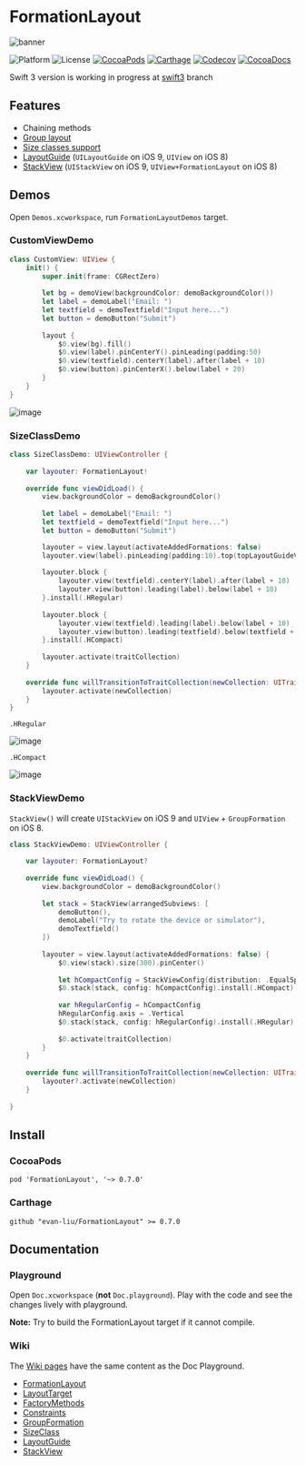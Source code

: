 # FormationLayout

![banner](https://raw.githubusercontent.com/evan-liu/FormationLayout/master/Doc.playground/Resources/banner.png)

![Platform](https://img.shields.io/badge/platform-ios-lightgrey.svg)
![License](https://img.shields.io/badge/license-MIT-blue.svg)
[![CocoaPods](https://img.shields.io/cocoapods/v/FormationLayout.svg)](https://cocoapods.org/)
[![Carthage](https://img.shields.io/badge/Carthage-compatible-4BC51D.svg?style=flat)](https://github.com/Carthage/Carthage)
[![Codecov](https://img.shields.io/codecov/c/github/evan-liu/FormationLayout.svg)](https://codecov.io/github/evan-liu/FormationLayout)
[![CocoaDocs](https://img.shields.io/cocoapods/metrics/doc-percent/FormationLayout.svg)](http://cocoadocs.org/docsets/FormationLayout)

Swift 3 version is working in progress at [swift3](https://github.com/evan-liu/FormationLayout/tree/swift3) branch

## Features

- Chaining methods
- [Group layout](https://github.com/evan-liu/FormationLayout/wiki/GroupFormation)
- [Size classes support](https://github.com/evan-liu/FormationLayout/wiki/SizeClass)
- [LayoutGuide](https://github.com/evan-liu/FormationLayout/wiki/LayoutGuide) (`UILayoutGuide` on iOS 9, `UIView` on iOS 8)
- [StackView](https://github.com/evan-liu/FormationLayout/wiki/StackView) (`UIStackView` on iOS 9, `UIView+FormationLayout` on iOS 8)

## Demos

Open `Demos.xcworkspace`, run `FormationLayoutDemos` target. 

### CustomViewDemo

```swift
class CustomView: UIView {
    init() {
        super.init(frame: CGRectZero)
        
        let bg = demoView(backgroundColor: demoBackgroundColor())
        let label = demoLabel("Email: ")
        let textfield = demoTextfield("Input here...")
        let button = demoButton("Submit")
        
        layout {
            $0.view(bg).fill()
            $0.view(label).pinCenterY().pinLeading(padding:50)
            $0.view(textfield).centerY(label).after(label + 10)
            $0.view(button).pinCenterX().below(label + 20)
        }
    }
}
```

![image](https://cloud.githubusercontent.com/assets/126383/12078138/0d7679fc-b26c-11e5-9d47-dfdb3ac7cac5.png)

### SizeClassDemo

```swift
class SizeClassDemo: UIViewController {
    
    var layouter: FormationLayout!
    
    override func viewDidLoad() {
        view.backgroundColor = demoBackgroundColor()
        
        let label = demoLabel("Email: ")
        let textfield = demoTextfield("Input here...")
        let button = demoButton("Submit")

        layouter = view.layout(activateAddedFormations: false)
        layouter.view(label).pinLeading(padding:10).top(topLayoutGuideView.bottom + 10)
        
        layouter.block {
            layouter.view(textfield).centerY(label).after(label + 10)
            layouter.view(button).leading(label).below(label + 10)
        }.install(.HRegular)
        
        layouter.block {
            layouter.view(textfield).leading(label).below(label + 10)
            layouter.view(button).leading(textfield).below(textfield + 10)
        }.install(.HCompact)
        
        layouter.activate(traitCollection)
    }
    
    override func willTransitionToTraitCollection(newCollection: UITraitCollection, withTransitionCoordinator coordinator: UIViewControllerTransitionCoordinator) {
        layouter.activate(newCollection)
    }   
}
```

`.HRegular`

![image](https://cloud.githubusercontent.com/assets/126383/12078196/ff413718-b26c-11e5-9a92-e41081268c2c.png)

`.HCompact`

![image](https://cloud.githubusercontent.com/assets/126383/12078206/31dde69e-b26d-11e5-8532-f64e494a8e3e.png)

### StackViewDemo

`StackView()` will create `UIStackView` on iOS 9 and `UIView` + `GroupFormation` on iOS 8.

```swift
class StackViewDemo: UIViewController {
    
    var layouter: FormationLayout?
    
    override func viewDidLoad() {
        view.backgroundColor = demoBackgroundColor()
        
        let stack = StackView(arrangedSubviews: [
            demoButton(),
            demoLabel("Try to rotate the device or simulator"),
            demoTextfield()
        ])
        
        layouter = view.layout(activateAddedFormations: false) {
            $0.view(stack).size(300).pinCenter()
            
            let hCompactConfig = StackViewConfig(distribution: .EqualSpacing, alignment: .Center, spacing: 20)
            $0.stack(stack, config: hCompactConfig).install(.HCompact)
            
            var hRegularConfig = hCompactConfig
            hRegularConfig.axis = .Vertical
            $0.stack(stack, config: hRegularConfig).install(.HRegular)
            
            $0.activate(traitCollection)
        }
    }
    
    override func willTransitionToTraitCollection(newCollection: UITraitCollection, withTransitionCoordinator coordinator: UIViewControllerTransitionCoordinator) {
        layouter?.activate(newCollection)
    }
    
}
```

## Install 

### CocoaPods 

```
pod 'FormationLayout', '~> 0.7.0'
```

### Carthage 

```
github "evan-liu/FormationLayout" >= 0.7.0
```

## Documentation

### Playground

Open `Doc.xcworkspace` (**not** `Doc.playground`). Play with the code and see the changes lively with playground. 

**Note:** Try to build the FormationLayout target if it cannot compile.

### Wiki

The [Wiki pages](https://github.com/evan-liu/FormationLayout/wiki) have the same content as the Doc Playground. 

- [FormationLayout](https://github.com/evan-liu/FormationLayout/wiki/FormationLayout)
- [LayoutTarget](https://github.com/evan-liu/FormationLayout/wiki/LayoutTarget)
- [FactoryMethods](https://github.com/evan-liu/FormationLayout/wiki/FactoryMethods)
- [Constraints](https://github.com/evan-liu/FormationLayout/wiki/Constraints)
- [GroupFormation](https://github.com/evan-liu/FormationLayout/wiki/GroupFormation)
- [SizeClass](https://github.com/evan-liu/FormationLayout/wiki/SizeClass)
- [LayoutGuide](https://github.com/evan-liu/FormationLayout/wiki/LayoutGuide)
- [StackView](https://github.com/evan-liu/FormationLayout/wiki/StackView)
